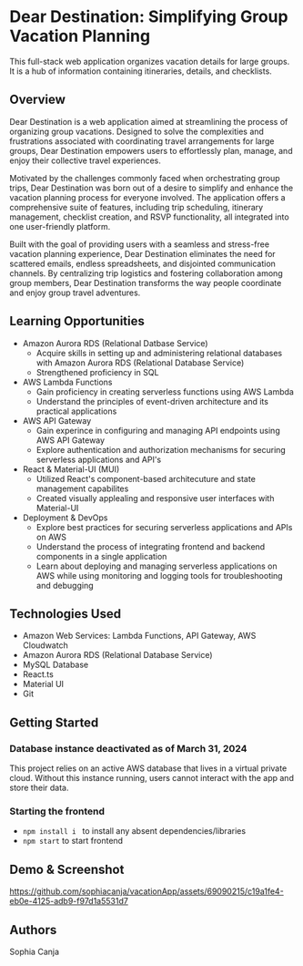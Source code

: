 # Dear Destination: Simplifying Group Vacation Planning

This full-stack web application organizes vacation details for large groups. It is a hub of information containing itineraries, details, and checklists.

## Overview

Dear Destination is a web application aimed at streamlining the process of organizing group vacations. Designed to solve the complexities and frustrations associated with coordinating travel arrangements for large groups, Dear Destination empowers users to effortlessly plan, manage, and enjoy their collective travel experiences.

Motivated by the challenges commonly faced when orchestrating group trips, Dear Destination was born out of a desire to simplify and enhance the vacation planning process for everyone involved. The application offers a comprehensive suite of features, including trip scheduling, itinerary management, checklist creation, and RSVP functionality, all integrated into one user-friendly platform.

Built with the goal of providing users with a seamless and stress-free vacation planning experience, Dear Destination eliminates the need for scattered emails, endless spreadsheets, and disjointed communication channels. By centralizing trip logistics and fostering collaboration among group members, Dear Destination transforms the way people coordinate and enjoy group travel adventures.

## Learning Opportunities
- Amazon Aurora RDS (Relational Datbase Service)
  - Acquire skills in setting up and administering relational databases with Amazon Aurora RDS (Relational Database Service)
  - Strengthened proficiency in SQL 
- AWS Lambda Functions
  - Gain proficiency in creating serverless functions using AWS Lambda
  - Understand the principles of event-driven architecture and its practical applications
- AWS API Gateway
  - Gain experince in configuring and managing API endpoints using AWS API Gateway
  - Explore authentication and authorization mechanisms for securing serverless applications and API's
- React & Material-UI (MUI)
  - Utilized React's component-based architecuture and state management capabilites
  - Created visually applealing and responsive user interfaces with Material-UI
- Deployment & DevOps
  - Explore best practices for securing serverless applications and APIs on AWS
  - Understand the process of integrating frontend and backend components in a single application
  - Learn about deploying and managing serverless applications on AWS while using monitoring and logging tools for troubleshooting and debugging

## Technologies Used
- Amazon Web Services: Lambda Functions, API Gateway, AWS Cloudwatch
- Amazon Aurora RDS (Relational Database Service)
- MySQL Database
- React.ts
- Material UI 
- Git 

## Getting Started
### Database instance deactivated as of March 31, 2024
This project relies on an active AWS database that lives in a virtual private cloud. Without this instance running, users cannot interact with the app and store their data.

### Starting the frontend 
- `npm install i ` to install any absent dependencies/libraries
- `npm start` to start frontend

## Demo & Screenshot

https://github.com/sophiacanja/vacationApp/assets/69090215/c19a1fe4-eb0e-4125-adb9-f97d1a5531d7


## Authors
Sophia Canja


